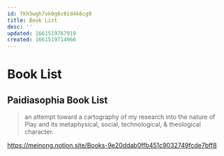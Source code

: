 ```yaml
---
id: fkh5wgh7vk0g6c0id4k6cg8
title: Book List
desc: ''
updated: 1661519767919
created: 1661519714966
---
```

# Book List

## Paidiasophia Book List
> an attempt toward a cartography of my research into the nature of Play and its metaphysical, social, technological, & theological character.

https://meinong.notion.site/Books-9e20ddab0ffb451c9032749fcde7bff8
